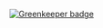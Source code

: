 

[![Greenkeeper badge](https://badges.greenkeeper.io/edudemy/ionic-myApp.svg)](https://greenkeeper.io/)